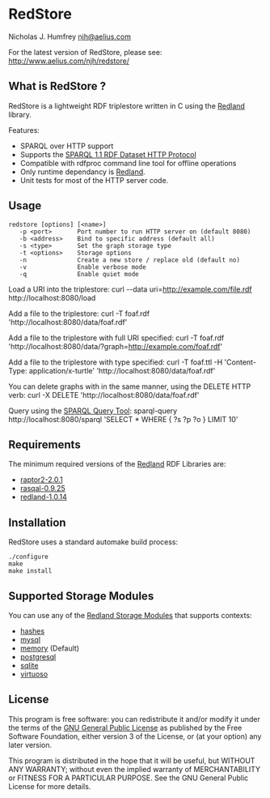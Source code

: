 RedStore
========
Nicholas J. Humfrey <njh@aelius.com>

For the latest version of RedStore, please see:
<http://www.aelius.com/njh/redstore/>


What is RedStore ?
------------------
RedStore is a lightweight RDF triplestore written in C using the [Redland] library.

Features:

* SPARQL over HTTP support
* Supports the [SPARQL 1.1 RDF Dataset HTTP Protocol]
* Compatible with rdfproc command line tool for offline operations
* Only runtime dependancy is [Redland].
* Unit tests for most of the HTTP server code.


Usage
-----
    redstore [options] [<name>]
       -p <port>       Port number to run HTTP server on (default 8080)
       -b <address>    Bind to specific address (default all)
       -s <type>       Set the graph storage type
       -t <options>    Storage options
       -n              Create a new store / replace old (default no)
       -v              Enable verbose mode
       -q              Enable quiet mode
  

Load a URI into the triplestore:
    curl --data uri=http://example.com/file.rdf http://localhost:8080/load

Add a file to the triplestore:
    curl -T foaf.rdf 'http://localhost:8080/data/foaf.rdf'

Add a file to the triplestore with full URI specified:
    curl -T foaf.rdf 'http://localhost:8080/data/?graph=http://example.com/foaf.rdf'

Add a file to the triplestore with type specified:
    curl -T foaf.ttl -H 'Content-Type: application/x-turtle' 'http://localhost:8080/data/foaf.rdf'
 
You can delete graphs with in the same manner, using the DELETE HTTP verb:
    curl -X DELETE 'http://localhost:8080/data/foaf.rdf'

Query using the [SPARQL Query Tool]:
    sparql-query http://localhost:8080/sparql 'SELECT * WHERE { ?s ?p ?o } LIMIT 10'


Requirements
------------

The minimum required versions of the [Redland] RDF Libraries are:

- [raptor2-2.0.1]
- [rasqal-0.9.25]
- [redland-1.0.14]


Installation
------------
RedStore uses a standard automake build process:

    ./configure
    make
    make install


Supported Storage Modules
-------------------------

You can use any of the [Redland Storage Modules] that supports contexts:

- [hashes]
- [mysql]
- [memory] (Default)
- [postgresql]
- [sqlite]
- [virtuoso]


License
-------

This program is free software: you can redistribute it and/or modify
it under the terms of the [GNU General Public License] as published by
the Free Software Foundation, either version 3 of the License, or
(at your option) any later version.

This program is distributed in the hope that it will be useful,
but WITHOUT ANY WARRANTY; without even the implied warranty of
MERCHANTABILITY or FITNESS FOR A PARTICULAR PURPOSE.  See the
GNU General Public License for more details.



[Redland]:                     http://librdf.org/
[Redland Storage Modules]:     http://librdf.org/docs/api/redland-storage-modules.html
[SPARQL Query Tool]:           http://github.com/tialaramex/sparql-query
[GNU General Public License]:  http://www.gnu.org/licenses/gpl.html

[SPARQL 1.1 RDF Dataset HTTP Protocol]:  http://www.w3.org/2009/sparql/docs/http-rdf-update/

[raptor2-2.0.1]:               http://download.librdf.org/source/raptor2-2.0.1.tar.gz
[rasqal-0.9.25]:               http://download.librdf.org/source/rasqal-0.9.25.tar.gz
[redland-1.0.14]:              http://download.librdf.org/source/redland-1.0.14.tar.gz

[hashes]:                      http://librdf.org/docs/api/redland-storage-module-hashes.html
[mysql]:                       http://librdf.org/docs/api/redland-storage-module-mysql.html
[memory]:                      http://librdf.org/docs/api/redland-storage-module-memory.html
[postgresql]:                  http://librdf.org/docs/api/redland-storage-module-postgresql.html
[sqlite]:                      http://librdf.org/docs/api/redland-storage-module-sqlite.html
[virtuoso]:                    http://librdf.org/docs/api/redland-storage-module-virtuoso.html
